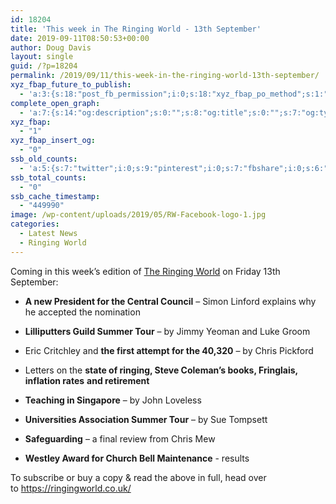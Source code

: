 ```yaml
---
id: 18204
title: 'This week in The Ringing World - 13th September'
date: 2019-09-11T08:50:53+00:00
author: Doug Davis
layout: single
guid: /?p=18204
permalink: /2019/09/11/this-week-in-the-ringing-world-13th-september/
xyz_fbap_future_to_publish:
  - 'a:3:{s:18:"post_fb_permission";i:0;s:18:"xyz_fbap_po_method";s:1:"2";s:16:"xyz_fbap_message";s:62:"News item added to the CCCBR website: {POST_TITLE} {PERMALINK}";}'
complete_open_graph:
  - 'a:7:{s:14:"og:description";s:0:"";s:8:"og:title";s:0:"";s:7:"og:type";s:0:"";s:12:"twitter:card";s:7:"summary";s:15:"twitter:creator";s:0:"";s:19:"twitter:description";s:0:"";s:8:"og:image";s:5:"17238";}'
xyz_fbap:
  - "1"
xyz_fbap_insert_og:
  - "0"
ssb_old_counts:
  - 'a:5:{s:7:"twitter";i:0;s:9:"pinterest";i:0;s:7:"fbshare";i:0;s:6:"reddit";i:0;s:6:"tumblr";N;}'
ssb_total_counts:
  - "0"
ssb_cache_timestamp:
  - "449990"
image: /wp-content/uploads/2019/05/RW-Facebook-logo-1.jpg
categories:
  - Latest News
  - Ringing World
---
```

Coming in this week’s edition of <a href="https://www.ringingworld.co.uk/" target="_blank" rel="noopener noreferrer">The Ringing World</a> on Friday 13th September:

+ **A new President for the Central Council** – Simon Linford explains why he accepted the nomination

+ **Lilliputters Guild Summer Tour** – by Jimmy Yeoman and Luke Groom

+ Eric Critchley and **the first attempt for the 40,320** – by Chris Pickford

+ Letters on the **state of ringing, Steve Coleman’s books, Fringlais, inflation rates** **and retirement**

+ **Teaching in Singapore** – by John Loveless

+ **Universities Association Summer Tour** – by Sue Tompsett

+ **Safeguarding** – a final review from Chris Mew

+ **Westley Award for Church Bell Maintenance** - results

To subscribe or buy a copy & read the above in full, head over to <a href="https://ringingworld.co.uk/" target="_blank" rel="noopener noreferrer">https://ringingworld.co.uk/</a>
